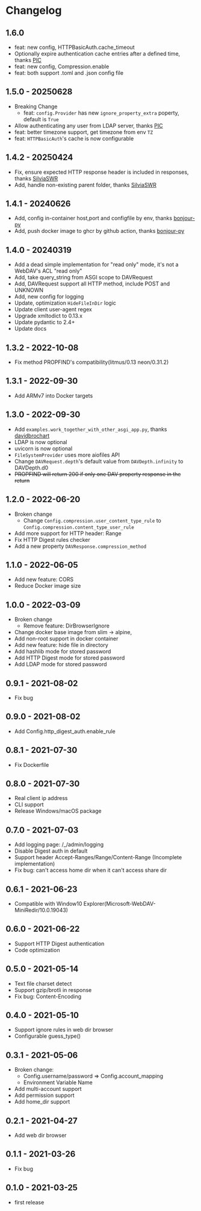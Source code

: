 # Changelog

## 1.6.0

- feat: new config, HTTPBasicAuth.cache_timeout
- Optionally expire authentication cache entries after a defined time, thanks [PIC](https://www.pic.es)
- feat: new config, Compression.enable
- feat: both support .toml and .json config file

## 1.5.0 - 20250628

- Breaking Change
  - feat: `config.Provider` has new `ignore_property_extra` poperty, default is `True`
- Allow authenticating any user from LDAP server, thanks [PIC](https://www.pic.es)
- feat: better timezone support, get timezone from env `TZ`
- feat: `HTTPBasicAuth`'s cache is now configurable

## 1.4.2 - 20250424

- Fix, ensure expected HTTP response header is included in responses, thanks [SilviaSWR](https://github.com/SilviaSWR)
- Add, handle non-existing parent folder, thanks [SilviaSWR](https://github.com/SilviaSWR)

## 1.4.1 - 20240626

- Add, config in-container host,port and configfile by env, thanks [bonjour-py](https://github.com/bonjour-py)
- Add, push docker image to ghcr by github action, thanks [bonjour-py](https://github.com/bonjour-py)

## 1.4.0 - 20240319

- Add a dead simple implementation for "read only" mode, it's not a WebDAV's ACL "read only"
- Add, take query_string from ASGI scope to DAVRequest
- Add, DAVRequest support all HTTP method, include POST and UNKNOWN
- Add, new config for logging
- Update, optimization `HideFileInDir` logic
- Update client user-agent regex
- Upgrade xmltodict to 0.13.x
- Update pydantic to 2.4+
- Update docs

## 1.3.2 - 2022-10-08

- Fix method PROPFIND's compatibility(litmus/0.13 neon/0.31.2)

## 1.3.1 - 2022-09-30

- Add ARMv7 into Docker targets

## 1.3.0 - 2022-09-30

- Add `examples.work_together_with_other_asgi_app.py`, thanks [davidbrochart](https://github.com/davidbrochart)
- LDAP is now optional
- uvicorn is now optional
- `FileSystemProvider` uses more aiofiles API
- Change `DAVRequest.depth`'s default value from `DAVDepth.infinity` to DAVDepth.d0
- ~~PROPFIND will return 200 if only one DAV property response in the return~~

## 1.2.0 - 2022-06-20

- Broken change
  - Change `Config.compression.user_content_type_rule` to `Config.compression.content_type_user_rule`
- Add more support for HTTP header: Range
- Fix HTTP Digest rules checker
- Add a new property `DAVResponse.compression_method`

## 1.1.0 - 2022-06-05

- Add new feature: CORS
- Reduce Docker image size

## 1.0.0 - 2022-03-09

- Broken change
  - Remove feature: DirBrowserIgnore
- Change docker base image from slim -> alpine,
- Add non-root support in docker container
- Add new feature: hide file in directory
- Add hashlib mode for stored password
- Add HTTP Digest mode for stored password
- Add LDAP mode for stored password

## 0.9.1 - 2021-08-02

- Fix bug

## 0.9.0 - 2021-08-02

- Add Config.http_digest_auth.enable_rule

## 0.8.1 - 2021-07-30

- Fix Dockerfile

## 0.8.0 - 2021-07-30

- Real client ip address
- CLI support
- Release Windows/macOS package

## 0.7.0 - 2021-07-03

- Add logging page: /\_/admin/logging
- Disable Digest auth in default
- Support header Accept-Ranges/Range/Content-Range (Incomplete implementation)
- Fix bug: can't access home dir when it can't access share dir

## 0.6.1 - 2021-06-23

- Compatible with Window10 Explorer(Microsoft-WebDAV-MiniRedir/10.0.19043)

## 0.6.0 - 2021-06-22

- Support HTTP Digest authentication
- Code optimization

## 0.5.0 - 2021-05-14

- Text file charset detect
- Support gzip/brotli in response
- Fix bug: Content-Encoding

## 0.4.0 - 2021-05-10

- Support ignore rules in web dir browser
- Configurable guess_type()

## 0.3.1 - 2021-05-06

- Broken change:
  - Config.username/password => Config.account_mapping
  - Environment Variable Name
- Add multi-account support
- Add permission support
- Add home_dir support

## 0.2.1 - 2021-04-27

- Add web dir browser

## 0.1.1 - 2021-03-26

- Fix bug

## 0.1.0 - 2021-03-25

- first release
